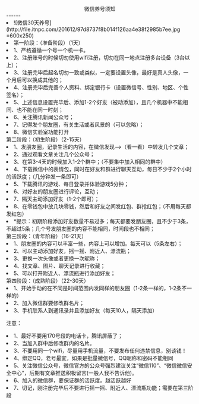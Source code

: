 <center>微信养号须知</center >
------
<li/>
![微信30天养号](http://file.itnpc.com/201612/97d8737f8b014f126aa4e38f2985b7ee.jpg =600x250)
<li/>
第一阶段：（准备阶段）（1天）
<li>1、严格遵循一个号一个机一卡。</li>
<li>2、注册账号的时候切勿使用wifi注册，切勿在同一地点注册多台设备（3台以上）；</li>
<li>3、注册完毕后起名切勿一致或类似，一定要设置头像，最好是真人头像，一个月后可以换成其他的；</li>
<li>4、注册完毕后完善个人资料、绑定银行卡（设置微信号、性别、地区、个性签名）；</li>
<li>5、上述信息设置完毕后、添加1-2个好友（被动添加），且几个机器中不能相同、也不能在同一时刻；</li>
<li>6、关注腾讯新闻公众号；</li>
<li>7、记得发个朋友圈，有关生活或者风景的（可以忽略）；</li>
<li>8、微信实验室功能打开</li>
第二阶段：（初生阶段）（2-15天）
<li>1、发朋友圈，记录生活的内容，在微信发现——>（看一看）中转发几个文章；</li>
<li>2、通过观看文章关注几个公众号；</li>
<li>3、在第3-4天的时候加入1-2个群中；（不要集中加入相同的群中）</li>
<li>4、下载微信中的表情包，同时在好友和群进行聊天互动，每日不少于2个小时的活跃度；（几分钟发一条即可）</li>
<li>5、下载腾讯的游戏、每日登录并体验游戏5分钟；</li>
<li>6、对好友的朋友圈进行评论，互动；</li>
<li>7、隔天主动添加好友（1-2个即可）；</li>
<li>8、在零钱包中放几块零钱，然后和好友之间发红包、群抢红包；（不用每天都发红包）</li>
<li>*提示：初期阶段添加好友数量不易过多；每天都要发朋友圈，且不少于3条，不超过5条；几个号发朋友圈的内容不能相同，时间段也不相同；</li>
第三阶段：（青年阶段）（16-21天）
<li>1、朋友圈的内容可以丰富一些，内容上可以增加。每天可以（5条左右）；</li>
<li>2、可以主动添加好友，摇一摇、附近人、漂流瓶；</li>
<li>3、更换一次头像或者更换一次昵称；</li>
<li>4、找文章、图片、聊天记录进行收藏；</li>
<li>5、可以打开附近人、漂流瓶进行添加好友；</li>
第四阶段：（成熟阶段）（22-30天）
<li>1、开始手动的在不同是时间范围内发同样的朋友圈（1-2条一样的，1-2条不一样的）</li>
<li>2、加入微信群要修改群名片；</li>
<li>3、手机联系人到通讯录并且添加好友（每天10人，隔天添加）</li>

注意：
<li>1、最好不要用170号段的电话卡，腾讯屏蔽了；</li>
<li>2、当加入群中后修改群内的名片。</li>
<li>3、不要用同一个wifi，尽量用手机流量，不要发布任何违禁信息，别谈钱！</li>
<li>4、绑定QQ，老号最宜，如果是批量微信号，QQ昵称和密码不能相同</li>
<li>5、关注微信公众号，微信官方的公众号强烈建议关注“微信110”、“微信微信安全中心”，后期有文章推送积极留言(一般人我不告诉他)。</li>
<li>6、加入的微信群，要保证群的活跃度。越活跃越好</li>
<li>7、切记，刚注册完毕后不要进行摇一摇、附近人、漂流瓶功能；需要在第三阶段</li>













